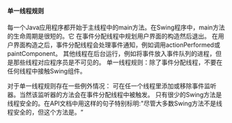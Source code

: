#### 单一线程规则
每一个Java应用程序都开始于主线程中的main方法。在Swing程序中，main方法的生命周期是很短的。它
在事件分配线程中规划用户界面的构造然后退出。
在用户界面构造之后，事件分配线程会处理事件通知，例如调用actionPerformed或paintComponent。
其他线程在后台运行，例如将事件放入事件队列的进程，但是那些线程对应程序员是不可见的。
单一线程规则：除了事件分配线程，不要在任何线程中接触Swing组件。

对于单一线程规则存在一些例外情况：
可在任一个线程里添加或移除事件监听器。当然该监听器的方法会在事件分配线程中被触发。
只有很少的Swing方法是线程安全的。在API文档中用这样的句子特别标明:"尽管大多数Swing方法不是线
程安全的，但这个方法是。“

